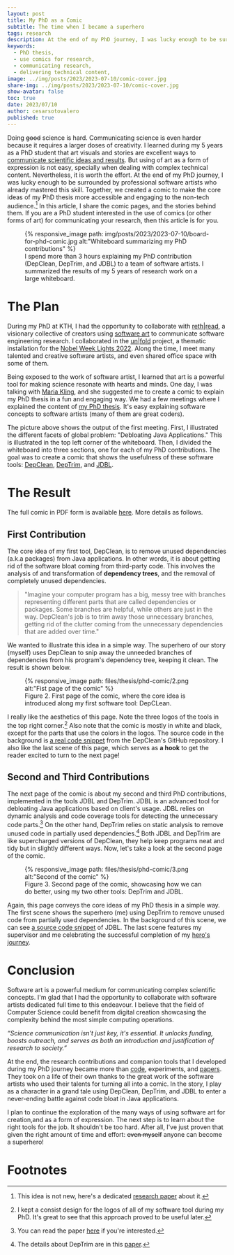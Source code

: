 ```yaml
---
layout: post
title: My PhD as a Comic
subtitle: The time when I became a superhero
tags: research
description: At the end of my PhD journey, I was lucky enough to be surrounded by professional software artists. Together, we created a comic to make the ideas of my PhD thesis more accessible and engaging to the non-tech audience. In this article, I share the comic and the story behind it.
keywords:
  - PhD thesis,
  - use comics for research,
  - communicating research,
  - delivering technical content,
image: ../img/posts/2023/2023-07-10/comic-cover.jpg
share-img: ../img/posts/2023/2023-07-10/comic-cover.jpg
show-avatar: false
toc: true
date: 2023/07/10
author: cesarsotovalero
published: true
---
```


Doing ~~good~~ science is hard.
Communicating science is even harder because it requires a larger doses of creativity.
I learned during my 5 years as a PhD student that art visuals and stories are excellent ways to [communicate scientific ideas and results](../blog/how-to-give-a-great-technical-presentation.html).
But using of art as a form of expression is not easy, specially when dealing with complex technical content.
Nevertheless, it is worth the effort.
At the end of my PhD journey, I was lucky enough to be surrounded by professional software artists who already mastered this skill.
Together, we created a comic to make the core ideas of my PhD thesis more accessible and engaging to the non-tech audience.[^4]
In this article, I share the comic pages, and the stories behind them.
If you are a PhD student interested in the use of comics (or other forms of art) for communicating your research, then this article is for you.

<figure class="jb_picture">
  {% responsive_image path: img/posts/2023/2023-07-10/board-for-phd-comic.jpg alt:"Whiteboard summarizing my PhD contributions" %}
  <figcaption class="stroke"> 
    I spend more than 3 hours explaining my PhD contribution (DepClean, DepTrim, and JDBL) to a team of software artists. I summarized the results of my 5 years of research work on a large whiteboard.
  </figcaption>
</figure>

# The Plan

During my PhD at KTH, I had the opportunity to collaborate with [reth&#124;read](https://rethread.art/), a visionary collective of creators using [software art](https://en.wikipedia.org/wiki/Software_art) to communicate software engineering research.
I collaborated in the [un&#124;fold](https://rethread.art/projects/unfold.html) project, a thematic installation for the [Nobel Week Lights 2022](https://nobelweeklights.se/?lang=en).
Along the time, I meet many talented and creative software artists, and even shared office space with some of them.

Being exposed to the work of software artist, I learned that art is a powerful tool for making science resonate with hearts and minds.
One day, I was talking with [Maria Kling](https://www.linkedin.com/in/maria-euler-art-science-design/), and she suggested me to create a comic to explain my PhD thesis in a fun and engaging way.
We had a few meetings where I explained the content of [my PhD thesis](../files/thesis/cesar-fulltext.pdf).
It's easy explaining software concepts to software artists (many of them are great coders).

The picture above shows the output of the first meeting.
First, I illustrated the different facets of global problem: "Debloating Java Applications."
This is illustrated in the top left corner of the whiteboard.
Then, I divided the whiteboard into three sections, one for each of my PhD contributions.
The goal was to create a comic that shows the usefulness of these software tools: [DepClean](https://github.com/ASSERT-KTH/depclean), [DepTrim](https://github.com/ASSERT-KTH/deptrim), and [JDBL](https://github.com/ASSERT-KTH/jdbl).

# The Result

The full comic in PDF form is available [here](../files/thesis/phd-comic/comicfoldprintpagesreorderedadjusted.pdf).
More details as follows.

## First Contribution

The core idea of my first tool, DepClean, is to remove unused dependencies (a.k.a packages) from Java applications.
In other words, it is about getting rid of the software bloat coming from third-party code.
This involves the analysis of and transformation of **dependency trees**, and the removal of completely unused dependencies.

> "Imagine your computer program has a big, messy tree with branches representing different parts that are called dependencies or packages. Some branches are helpful, while others are just in the way. DepClean's job is to trim away those unnecessary branches, getting rid of the clutter coming from the unnecessary dependencies that are added over time."

We wanted to illustrate this idea in a simple way.
The superhero of our story (myself) uses DepClean to snip away the unneeded branches of dependencies from his program's dependency tree, keeping it clean.
The result is shown below.

<figure class="jb_picture">
  {% responsive_image path: files/thesis/phd-comic/2.png alt:"Fist page of the comic" %}
  <figcaption class="stroke"> 
    Figure 2.
    First page of the comic, where the core idea is introduced along my first software tool: DepCLean.
  </figcaption>
</figure>

I really like the aesthetics of this page.
Note the three logos of the tools in the top right corner.[^1]
Also note that the comic is mostly in white and black, except for the parts that use the colors in the logos.
The source code in the background is [<i class="fab fa-github"></i> a real code snippet](https://github.com/ASSERT-KTH/depclean/blob/f8a2607178ed48e5843768c3cbc8e60406d63a66/depclean-core/src/main/java/se/kth/depclean/core/analysis/model/ProjectDependencyAnalysis.java#L171-L184) from the DepClean's GitHub repository.
I also like the last scene of this page, which serves as **a hook** to get the reader excited to turn to the next page!

## Second and Third Contributions

The next page of the comic is about my second and third PhD contributions, implemented in the tools JDBL and DepTrim.
JDBL is an advanced tool for debloating Java applications based on client's usage.
JDBL relies on dynamic analysis and code coverage tools for detecting the unnecessary code parts.[^2]
On the other hand, DepTrim relies on static analysis to remove unused code in partially used dependencies.[^3]
Both JDBL and DepTrim are like supercharged versions of DepClean, they help keep programs neat and tidy but in slightly different ways.
Now, let's take a look at the second page of the comic.

<figure class="jb_picture">
  {% responsive_image path: files/thesis/phd-comic/3.png alt:"Second of the comic" %}
  <figcaption class="stroke"> 
    Figure 3.
    Second page of the comic, showcasing how we can do better, using my two other tools: DepTrim and JDBL.
  </figcaption>
</figure>

Again, this page conveys the core ideas of my PhD thesis in a simple way.
The first scene shows the superhero (me) using DepTrim to remove unused code from partially used dependencies.
In the background of this scene, we can see [<i class="fab fa-github"></i> a source code snippet](https://github.com/ASSERT-KTH/jdbl/blob/ed028f68ebfb9c7f1ffce0d1fa32e7d08d68ce2d/jdbl-core/src/main/java/se/kth/castor/jdbl/coverage/JacocoCoverage.java#L200-L213) of JDBL.
The last scene features my supervisor and me celebrating the successful completion of my [hero's journey](https://en.wikipedia.org/wiki/Hero%27s_journey).

# Conclusion

Software art is a powerful medium for communicating complex scientific concepts.
I'm glad that I had the opportunity to collaborate with software artists dedicated full time to this endeavour.
I believe that the field of Computer Science could benefit from digital creation showcasing the complexity behind the most simple computing operations.

<aside class="quote">
    <em>“Science communication isn't just key, it's essential. It unlocks funding, boosts outreach, and serves as both an introduction and justification of research to society.”</em> 
</aside>

At the end, the research contributions and companion tools that I developed during my PhD journey became more than [code](../software.html), experiments, and [papers](../publications.html).
They took on a life of their own thanks to the great work of the software artists who used their talents for turning all into a comic.
In the story, I play as a character in a grand tale using DepClean, DepTrim, and JDBL to enter a never-ending battle against code bloat in Java applications.

I plan to continue the exploration of the many ways of using software art for creation,and as a form of expression.
The next step is to learn about the right tools for the job.
It shouldn't be too hard.
After all, I've just proven that given the right amount of time and effort: ~~even myself~~ anyone can become a superhero!

# Footnotes

[^1]: I kept a consist design for the logos of all of my software tool during my PhD. It's great to see that this approach proved to be useful later.  

[^2]: You can read the paper [here](https://dl.acm.org/doi/10.1145/3546948) if you're interested.

[^3]: The details about DepTrim are in this [paper](https://arxiv.org/abs/2302.08370).

[^4]: This idea is not new, here's a dedicated [research paper](https://www.mdpi.com/2304-6775/6/3/38) about it.